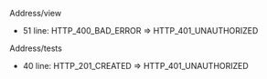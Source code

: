 Address/view
- 51 line: HTTP_400_BAD_ERROR => HTTP_401_UNAUTHORIZED

Address/tests
- 40 line: HTTP_201_CREATED => HTTP_401_UNAUTHORIZED